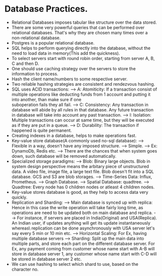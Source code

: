 # Database Practices.

* Relational Databases imposes tabular like structure over the data stored.
* There are some very powerful queries that can be performed over relational databases. That's why they are chosen many times over a non-relational database.
* Postgres is a popular relational database.
* SQL helps to perform querying directly into the database, without the need to load data in memory(This add the quickness).
* To select servers start with round robin order, starting from server A, B, C and then D.
* One should use caching strategy over the servers to store the information to process.
* Hash the client name/numbers to some respective server.
* Two reliable hashing strategies are consistent and rendezvous hashing.
* SQL uses ACID transactions:
  --> A: Atomiticity: If a transaction consist of multiple operations like deducting funds from 1 account and putting it into another, than make sure if one   
  suboperation fails they all fail.
  --> C: Consistency: Any transaction in database will abide by all rules in that database. Any future transaction in database will take into account any past transaction.
  --> I: Isolation: Multiple transactions can occur at same time, but they will be executed as if they are put in a queue.
  --> D: Durability: The transaction if happened is quite permanent.
* Creating indexes in a database, helps to make operations fast.
* Key-value store database(A commonly used no-sql database):
    --> Flexible in a way, doesn't have any imposed structure.
    --> Simple.
    --> Ex: DynamoDb, Redis etc.
    --> There are the chances that when system goes down, such database will be removed automatically.
* Specialized storage paradigms:
   --> Blob: Binary large objects. Blob in system design perspective means the arbitary piece of unstructured data. A video file, image file, a large text file. Blob doesn't fit into a SQL database. GCS and S3 are blob storages.
   --> Time-Series Data: Influx, Prometheus.
   --> Graph Database.
   --> Spatial Database: quadtree.
   --> Quadtree: Every node has 0 children nodes or atleast 4 children nodes.
* Key-value stores database is good, as they help to access data very quickly.
* Replication and Sharding:
--> Main database is synced up with replica: Hence in this case the write operation will take fairly long time, as operations are need to be updated both on main database and replica.
--> For instance, if servers are placed in India(Original) and USA(Replica). An Indian user, if updates anything will get its update instantaneously whereas\ replication can be done asynchronously with USA server let's say every 5 min or 10 min etc.
--> Horizontal Scaling: For Ex, having multiple database servers
--> Sharding: Split up the main data into multiple parts, and store each part on the different database server. For Ex, any payment coming from customer whose name start with A-B will store in database server 1, any customer whose name start with C-D will be stored in database server 2 etc.
* We can use hashing to select which shard to use, based on the character no.
